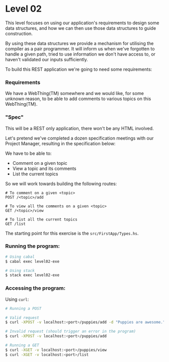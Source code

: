 # Level 02

This level focuses on using our application's requirements to design some data
structures, and how we can then use those data structures to guide construction.

By using these data structures we provide a mechanism for utilising the compiler
as a pair programmer. It will inform us when we've forgotten to handle a given
path, tried to use information we don't have access to, or haven't validated our
inputs sufficiently.

To build this REST application we're going to need some requirements:

### Requirements
We have a WebThing(TM) somewhere and we would like, for some unknown reason, to
be able to add comments to various topics on this WebThing(TM).

### "Spec"

This will be a REST only application, there won't be any HTML involved.

Let's pretend we've completed a dozen specification meetings with our Project
Manager, resulting in the specification below:

We have to be able to:
- Comment on a given topic
- View a topic and its comments
- List the current topics

So we will work towards building the following routes:
```
# To comment on a given <topic>
POST /<topic>/add

# To view all the comments on a given <topic>
GET /<topic>/view

# To list all the current topics
GET /list
```

The starting point for this exercise is the ``src/FirstApp/Types.hs``.

### Running the program:

```bash
# Using cabal
$ cabal exec level02-exe

# Using stack
$ stack exec level02-exe
```

### Accessing the program:

Using ``curl``:
```bash
# Running a POST

# Valid request
$ curl -XPOST -v localhost:<port>/puppies/add -d "Puppies are awesome."

# Invalid request (should trigger an error in the program)
$ curl -XPOST -v localhost:<port>/puppies/add

# Running a GET
$ curl -XGET -v localhost:<port>/puppies/view
$ curl -XGET -v localhost:<port>/list
```
